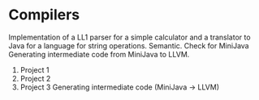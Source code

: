 # Compilers
Implementation of a LL1 parser for a simple calculator and a translator to Java for a language for string operations. Semantic. Check for MiniJava Generating intermediate code from MiniJava to LLVM.

1. Project 1 
1. Project 2 
1. Project 3    Generating intermediate code (MiniJava -> LLVM)
